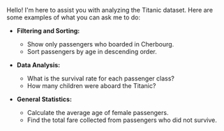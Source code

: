 Hello! I'm here to assist you with analyzing the Titanic dataset.
Here are some examples of what you can ask me to do:

- **Filtering and Sorting:**
  - Show only passengers who boarded in Cherbourg.
  - Sort passengers by age in descending order.

- **Data Analysis:**
  - What is the survival rate for each passenger class?
  - How many children were aboard the Titanic?

- **General Statistics:**
  - Calculate the average age of female passengers.
  - Find the total fare collected from passengers who did not survive.
